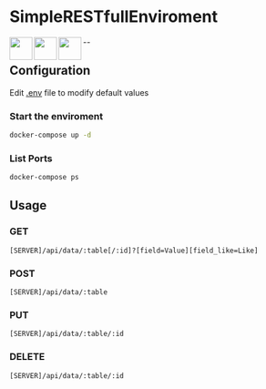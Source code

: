 # SimpleRESTfullEnviroment
<img align="left" width="auto" height="40" src="https://cdn.iconscout.com/icon/free/png-256/docker-226091.png">
<img align="left" width="auto" height="40" src="https://upload.wikimedia.org/wikipedia/commons/thumb/3/31/Webysther_20160423_-_Elephpant.svg/1200px-Webysther_20160423_-_Elephpant.svg.png">
<img align="left" width="auto" height="40" src="https://dzone.com/storage/temp/11479913-mariadb.png">

--


## Configuration
Edit [.env](https://github.com/jldorta/SimpleRESTfullEnviroment/blob/master/.env) file to modify default values

### Start the enviroment
```bash
docker-compose up -d
```
### List Ports
```bash
docker-compose ps
```

## Usage
### GET
```
[SERVER]/api/data/:table[/:id]?[field=Value][field_like=Like]
```

### POST
```
[SERVER]/api/data/:table
```

### PUT
```
[SERVER]/api/data/:table/:id
```

### DELETE
```
[SERVER]/api/data/:table/:id
```


